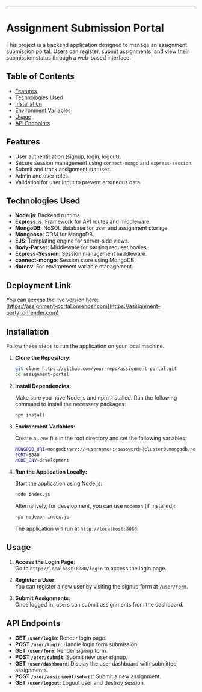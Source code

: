 
---

# Assignment Submission Portal

This project is a backend application designed to manage an assignment submission portal. Users can register, submit assignments, and view their submission status through a web-based interface.

## Table of Contents

- [Features](#features)
- [Technologies Used](#technologies-used)
- [Installation](#installation)
- [Environment Variables](#environment-variables)
- [Usage](#usage)
- [API Endpoints](#api-endpoints)

## Features

- User authentication (signup, login, logout).
- Secure session management using `connect-mongo` and `express-session`.
- Submit and track assignment statuses.
- Admin and user roles.
- Validation for user input to prevent erroneous data.
  
## Technologies Used

- **Node.js**: Backend runtime.
- **Express.js**: Framework for API routes and middleware.
- **MongoDB**: NoSQL database for user and assignment storage.
- **Mongoose**: ODM for MongoDB.
- **EJS**: Templating engine for server-side views.
- **Body-Parser**: Middleware for parsing request bodies.
- **Express-Session**: Session management middleware.
- **connect-mongo**: Session store using MongoDB.
- **dotenv**: For environment variable management.

## Deployment Link
You can access the live version here:  
[https://assignment-portal.onrender.com](https://assignment-portal.onrender.com)

## Installation

Follow these steps to run the application on your local machine.

1. **Clone the Repository:**

   ```bash
   git clone https://github.com/your-repo/assignment-portal.git
   cd assignment-portal
   ```

2. **Install Dependencies:**

   Make sure you have Node.js and npm installed. Run the following command to install the necessary packages:

   ```bash
   npm install
   ```

3. **Environment Variables:**

   Create a `.env` file in the root directory and set the following variables:

   ```bash
   MONGODB_URI=mongodb+srv://<username>:<password>@cluster0.mongodb.net/assignment_portal_db
   PORT=8080
   NODE_ENV=development
   ```

4. **Run the Application Locally:**

   Start the application using Node.js:

   ```bash
   node index.js
   ```

   Alternatively, for development, you can use `nodemon` (if installed):

   ```bash
   npx nodemon index.js
   ```

   The application will run at `http://localhost:8080`.

## Usage

1. **Access the Login Page**:  
   Go to `http://localhost:8080/login` to access the login page.

2. **Register a User**:  
   You can register a new user by visiting the signup form at `/user/form`.

3. **Submit Assignments**:  
   Once logged in, users can submit assignments from the dashboard.

## API Endpoints

- **GET `/user/login`**: Render login page.
- **POST `/user/login`**: Handle login form submission.
- **GET `/user/form`**: Render signup form.
- **POST `/user/submit`**: Submit new user signup.
- **GET `/user/dashboard`**: Display the user dashboard with submitted assignments.
- **POST `/user/assignment/submit`**: Submit a new assignment.
- **GET `/user/logout`**: Logout user and destroy session.
